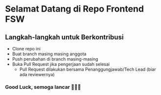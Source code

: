 # Selamat Datang di Repo Frontend FSW

## Langkah-langkah untuk Berkontribusi
 - Clone repo ini
 - Buat branch masing masing anggota
 - Push perubahan di branch masing-masing
 - Buka Pull Request jika pengerjaan sudah selesai
    - Pull Request dilakukan bersama Penanggungjawab/Tech Lead (biar ada reviewernya)

### Good Luck, semoga lancar 👏👏👏